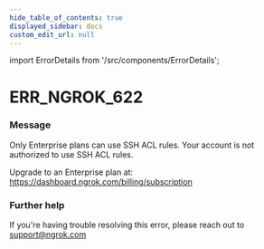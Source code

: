 ```yaml
---
hide_table_of_contents: true
displayed_sidebar: docs
custom_edit_url: null
---
```


import ErrorDetails from '/src/components/ErrorDetails';

# ERR_NGROK_622

### Message
Only Enterprise plans can use SSH ACL rules.
Your account is not authorized to use SSH ACL rules.

Upgrade to an Enterprise plan at: https://dashboard.ngrok.com/billing/subscription

### Further help
If you're having trouble resolving this error, please reach out to [support@ngrok.com](mailto:support@ngrok.com?subject=Help%20with%20ERR_NGROK_622)

<ErrorDetails error='err_ngrok_622' />
